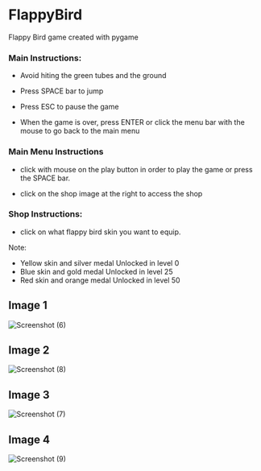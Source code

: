 # FlappyBird
Flappy Bird game created with pygame

### Main Instructions:

- Avoid hiting the green tubes and the ground

- Press SPACE bar to jump

- Press ESC to pause the game

- When the game is over, press ENTER or click the menu bar with the mouse 
to go back to the main menu

### Main Menu Instructions

- click with mouse on the play button in order to play the game or
press the SPACE bar.

- click on the shop image at the right to access the shop

### Shop Instructions:

- click on what flappy bird skin you want to equip.

Note:
- Yellow skin and silver medal Unlocked in level 0
- Blue skin and gold medal Unlocked in level 25
- Red skin and orange medal Unlocked in level 50

## Image 1

![Screenshot (6)](https://user-images.githubusercontent.com/93670432/152592606-bf175c68-e2e3-4f68-8b14-84d2b4f3ba54.png)

## Image 2

![Screenshot (8)](https://user-images.githubusercontent.com/93670432/152592647-67c004d1-37d9-41fe-9e6c-3a79112d4332.png)

## Image 3

![Screenshot (7)](https://user-images.githubusercontent.com/93670432/152592681-48f9d02c-f296-4bf2-86c5-da9a99082291.png)

## Image 4

![Screenshot (9)](https://user-images.githubusercontent.com/93670432/152592716-ed384b7c-7e74-4bce-a7d5-2b56bbec26d6.png)




